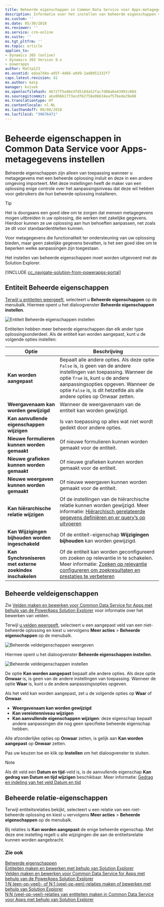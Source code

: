 ```yaml
---
title: Beheerde eigenschappen in Common Data Service voor Apps-metagegevens instellen | MicrosoftDocs
description: Informatie over het instellen van beheerde eigenschappen voor metagegevensitems in een oplossing
ms.custom: ''
ms.date: 05/30/2018
ms.reviewer: ''
ms.service: crm-online
ms.suite: ''
ms.tgt_pltfrm: ''
ms.topic: article
applies_to:
- Dynamics 365 (online)
- Dynamics 365 Version 9.x
- powerapps
author: Mattp123
ms.assetid: edaa7d4a-a95f-4d66-a9d9-2ad6051332f7
caps.latest.revision: 41
ms.author: matp
manager: kvivek
ms.openlocfilehash: 46727f5a46e3fd518da52fac7d08a6e43992c00d
ms.sourcegitcommit: aba996b1773ecdf62758e06b34eaf57bede29e08
ms.translationtype: HT
ms.contentlocale: nl-NL
ms.lasthandoff: 08/08/2018
ms.locfileid: "39676471"
---
```

# <a name="set-managed-properties-in-common-data-service-for-apps-metadata"></a>Beheerde eigenschappen in Common Data Service voor Apps-metagegevens instellen 

Beheerde eigenschappen zijn alleen van toepassing wanneer u metagegevens met een beheerde oplossing insluit en deze in een andere omgeving importeert. Met deze instellingen heeft de maker van een oplossing enige controle over het aanpassingsniveau dat deze wil hebben voor gebruikers die hun beheerde oplossing installeren. 

> [!TIP]
> Het is doorgaans een goed idee om te zorgen dat mensen metagegevens mogen uitbreiden in uw oplossing, die werken met zakelijke gegevens. Hierdoor kunnen ze uw oplossing aan hun behoeften aanpassen, net zoals ze dit voor standaardentiteiten kunnen.
>
>Voor metagegevens die functionaliteit ter ondersteuning van uw oplossing bieden, maar geen zakelijke gegevens bevatten, is het een goed idee om te beperken welke aanpassingen zijn toegestaan.

Het instellen van beheerde eigenschappen moet worden uitgevoerd met de Solution Explorer.

[!INCLUDE [cc_navigate-solution-from-powerapps-portal](../../includes/cc_navigate-solution-from-powerapps-portal.md)]

## <a name="entity-managed-properties"></a>Entiteit Beheerde eigenschappen

[Terwijl u entiteiten weergeeft](create-edit-entities-solution-explorer.md#view-entities), selecteert u **Beheerde eigenschappen** op de menubalk.  Hiermee opent u het dialoogvenster **Beheerde eigenschappen instellen**.

![Entiteit Beheerde eigenschappen instellen](media/set-managed-properties.png)
  
Entiteiten hebben meer beheerde eigenschappen dan elk ander type oplossingsonderdeel. Als de entiteit kan worden aangepast, kunt u de volgende opties instellen:  

|Optie|Beschrijving|
|--|--|
|**Kan worden aangepast** |Bepaalt alle andere opties. Als deze optie `False` is, is geen van de andere instellingen van toepassing. Wanneer de optie `True` is, kunt u de andere aanpassingsopties opgeven. Wanneer de optie `False` is, is dit hetzelfde als alle andere opties op Onwaar zetten.|
|**Weergavenaam kan worden gewijzigd**|Wanneer de weergavenaam van de entiteit kan worden gewijzigd.|
|**Kan aanvullende eigenschappen wijzigen** |Is van toepassing op alles wat niet wordt gedekt door andere opties.|
|**Nieuwe formulieren kunnen worden gemaakt**|Of nieuwe formulieren kunnen worden gemaakt voor de entiteit.|
|**Nieuwe grafieken kunnen worden gemaakt**|Of nieuwe grafieken kunnen worden gemaakt voor de entiteit.|
|**Nieuwe weergaven kunnen worden gemaakt** |Of nieuwe weergaven kunnen worden gemaakt voor de entiteit.|
|**Kan hiërarchische relatie wijzigen**|Of de instellingen van de hiërarchische relatie kunnen worden gewijzigd. Meer informatie: [Hiërarchisch gerelateerde gegevens definiëren en er query’s op uitvoeren](define-query-hierarchical-data.md)|
|**Kan Wijzigingen bijhouden worden ingeschakeld** |Of de entiteit-eigenschap **Wijzigingen bijhouden** kan worden gewijzigd.|
|**Kan Synchroniseren met externe zoekindex inschakelen** |Of de entiteit kan worden geconfigureerd om zoeken op relevantie in te schakelen. Meer informatie: [Zoeken op relevantie configureren om zoekresultaten en prestaties te verbeteren](/dynamics365/customer-engagement/admin/configure-relevance-search-organization) |

## <a name="field-managed-properties"></a>Beheerde veldeigenschappen

Zie [Velden maken en bewerken voor Common Data Service for Apps met behulp van de PowerApps Solution Explorer](create-edit-field-solution-explorer.md) voor informatie over het bewerken van velden.

Terwijl [u velden weergeeft](create-edit-field-solution-explorer.md#view-fields), selecteert u een aangepast veld van een niet-beheerde oplossing en kiest u vervolgens **Meer acties** >  **Beheerde eigenschappen** op de menubalk.

![Beheerde veldeigenschappen weergeven](media/view-field-managed-properties-solution-explorer.png)  
  
Hiermee opent u het dialoogvenster **Beheerde eigenschappen instellen**.

![Beheerde veldeigenschappen instellen](media/set-field-managed-property.png)

De optie **Kan worden aangepast** bepaalt alle andere opties. Als deze optie **Onwaar** is, is geen van de andere instellingen van toepassing. Wanneer de optie **Waar** is, kunt u de andere aanpassingsopties opgeven.  
  
Als het veld kan worden aangepast, zet u de volgende opties op **Waar** of **Onwaar**.  
  
- **Weergavenaam kan worden gewijzigd**
- **Kan vereistenniveau wijzigen** 
- **Kan aanvullende eigenschappen wijzigen**: deze eigenschap bepaalt andere aanpassingen die nog geen specifieke beheerde eigenschap hebben.

Alle afzonderlijke opties op **Onwaar** zetten, is gelijk aan **Kan worden aangepast** op **Onwaar** zetten.  

Pas uw keuzen toe en klik op **Instellen** om het dialoogvenster te sluiten.

> [!NOTE]
> Als dit veld een **Datum en tijd**-veld is, is de aanvullende eigenschap **Kan gedrag van Datum en tijd wijzigen** beschikbaar. Meer informatie: [Gedrag en indeling van het veld Datum en tijd](behavior-format-date-time-field.md)

## <a name="relationship-managed-properties"></a>Beheerde relatie-eigenschappen

Terwijl entiteitsrelaties bekijkt, selecteert u een relatie van een niet-beheerde oplossing en kiest u vervolgens **Meer acties** > **Beheerde eigenschappen** op de menubalk.
  
Bij relaties is **Kan worden aangepast** de enige beheerde eigenschap. Met deze ene instelling regelt u alle wijzigingen die aan de entiteitsrelatie kunnen worden aangebracht. 


### <a name="see-also"></a>Zie ook

[Beheerde eigenschappen](solutions-overview.md#managed-properties)<br />
[Entiteiten maken en bewerken met behulp van Solution Explorer](create-edit-entities-solution-explorer.md)<br />
[Velden maken en bewerken voor Common Data Service for Apps met behulp van de PowerApps Solution Explorer](create-edit-field-solution-explorer.md)<br />
[1:N (een-op-veel)- of N:1 (veel-op-een)-relaties maken of bewerken met behulp van Solution Explorer](create-edit-1n-relationships-solution-explorer.md)<br />
[N:N (veel-op-veel)-relaties van entiteiten maken in Common Data Service voor Apps met behulp van Solution Explorer](create-edit-nn-relationships-solution-explorer.md)